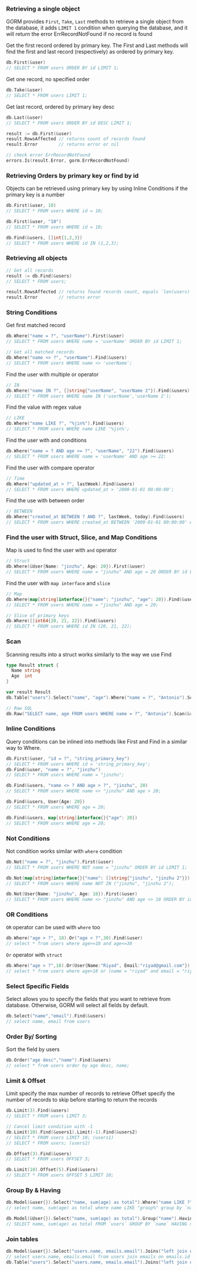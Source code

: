 ### Retrieving a single object

GORM provides `First`, `Take`, `Last` methods to retrieve a single object from the database, it adds `LIMIT 1` condition when querying the database, and it
will return the error ErrRecordNotFound if no record is found

Get the first record ordered by primary key. The First and Last methods will find the first and last record (respectively) as ordered by primary key.

```go
db.First(&user)
// SELECT * FROM users ORDER BY id LIMIT 1;
```

Get one record, no specified order

```go
db.Take(&user)
// SELECT * FROM users LIMIT 1;
```

Get last record, ordered by primary key desc

```go
db.Last(&user)
// SELECT * FROM users ORDER BY id DESC LIMIT 1;
```

```go
result := db.First(&user)
result.RowsAffected // returns count of records found
result.Error        // returns error or nil

// check error ErrRecordNotFound
errors.Is(result.Error, gorm.ErrRecordNotFound)

```

### Retrieving Orders by primary key or find by id

Objects can be retrieved using primary key by using Inline Conditions if the primary key is a number

```go
db.First(&user, 10)
// SELECT * FROM users WHERE id = 10;

db.First(&user, "10")
// SELECT * FROM users WHERE id = 10;

db.Find(&users, []int{1,2,3})
// SELECT * FROM users WHERE id IN (1,2,3);
```

### Retrieving all objects

```go
// Get all records
result := db.Find(&users)
// SELECT * FROM users;

result.RowsAffected // returns found records count, equals `len(users)`
result.Error        // returns error

```

### String Conditions

Get first matched record

```go
db.Where("name = ?", "userName").First(&user)
// SELECT * FROM users WHERE name = 'userName' ORDER BY id LIMIT 1;
```

```go
// Get all matched records
db.Where("name <> ?", "userName").Find(&users)
// SELECT * FROM users WHERE name <> 'userName';
```

Find the user with multiple or operator

```go
// IN
db.Where("name IN ?", []string{"userName", "userName 2"}).Find(&users)
// SELECT * FROM users WHERE name IN ('userName','userName 2');
```

Find the value with regex value

```go
// LIKE
db.Where("name LIKE ?", "%jin%").Find(&users)
// SELECT * FROM users WHERE name LIKE '%jin%';
```

Find the user with and conditions

```go
db.Where("name = ? AND age >= ?", "userName", "22").Find(&users)
// SELECT * FROM users WHERE name = 'userName' AND age >= 22;
```

Find the user with compare operator

```go
// Time
db.Where("updated_at > ?", lastWeek).Find(&users)
// SELECT * FROM users WHERE updated_at > '2000-01-01 00:00:00';
```

Find the use with between order

```go
// BETWEEN
db.Where("created_at BETWEEN ? AND ?", lastWeek, today).Find(&users)
// SELECT * FROM users WHERE created_at BETWEEN '2000-01-01 00:00:00' AND '2000-01-08 00:00:00';
```

### Find the user with Struct, Slice, and Map Conditions

Map is used to find the user with `and` operator

```go
// Struct
db.Where(&User{Name: "jinzhu", Age: 20}).First(&user)
// SELECT * FROM users WHERE name = "jinzhu" AND age = 20 ORDER BY id LIMIT 1;

```

Find the user with `map interface` and `slice`

```go
// Map
db.Where(map[string]interface{}{"name": "jinzhu", "age": 20}).Find(&users)
// SELECT * FROM users WHERE name = "jinzhu" AND age = 20;

// Slice of primary keys
db.Where([]int64{20, 21, 22}).Find(&users)
// SELECT * FROM users WHERE id IN (20, 21, 22);
```

### Scan

Scanning results into a struct works similarly to the way we use Find

```go
type Result struct {
  Name string
  Age  int
}

var result Result
db.Table("users").Select("name", "age").Where("name = ?", "Antonio").Scan(&result)

// Raw SQL
db.Raw("SELECT name, age FROM users WHERE name = ?", "Antonio").Scan(&result)
```

### Inline Conditions

Query conditions can be inlined into methods like First and Find in a similar way to Where.

```go
db.First(&user, "id = ?", "string_primary_key")
// SELECT * FROM users WHERE id = 'string_primary_key';
db.Find(&user, "name = ?", "jinzhu")
// SELECT * FROM users WHERE name = "jinzhu";

db.Find(&users, "name <> ? AND age > ?", "jinzhu", 20)
// SELECT * FROM users WHERE name <> "jinzhu" AND age > 20;

db.Find(&users, User{Age: 20})
// SELECT * FROM users WHERE age = 20;

db.Find(&users, map[string]interface{}{"age": 20})
// SELECT * FROM users WHERE age = 20;

```

### Not Conditions

Not condition works similar with `where` condition

```go
db.Not("name = ?", "jinzhu").First(&user)
// SELECT * FROM users WHERE NOT name = "jinzhu" ORDER BY id LIMIT 1;

db.Not(map[string]interface{}{"name": []string{"jinzhu", "jinzhu 2"}}).Find(&users)
// SELECT * FROM users WHERE name NOT IN ("jinzhu", "jinzhu 2");

db.Not(User{Name: "jinzhu", Age: 18}).First(&user)
// SELECT * FROM users WHERE name <> "jinzhu" AND age <> 18 ORDER BY id LIMIT 1;

```

### OR Conditions

`OR` operator can be used with `where` too

```go
db.Where("age > ?", 18).Or("age < ?",30).Find(&user)
// select * from users where age>=18 and age<=30
```

`Or` operator with `struct`

```go
db.Where("age > ?",18).Or(User{Name:"Riyad", Email:"riyad@gmail.com"}).Find(&users);
// select * from users where age>18 or (name = "riyad" and email = "riyad@gmail.com")
```

### Select Specific Fields

Select allows you to specify the fields that you want to retrieve from database. Otherwise, GORM will select all fields by default.

```go
db.Select("name","email").Find(&users)
// select name, email from users
```

### Order By/ Sorting

Sort the field by users

```go
db.Order("age desc","name").Find(&users)
// select * from users order by age desc, name;

```

### Limit & Offset

Limit specify the max number of records to retrieve
Offset specify the number of records to skip before starting to return the records

```go
db.Limit(3).Find(&users)
// SELECT * FROM users LIMIT 3;

// Cancel limit condition with -1
db.Limit(10).Find(&users1).Limit(-1).Find(&users2)
// SELECT * FROM users LIMIT 10; (users1)
// SELECT * FROM users; (users2)

db.Offset(3).Find(&users)
// SELECT * FROM users OFFSET 3;

db.Limit(10).Offset(5).Find(&users)
// SELECT * FROM users OFFSET 5 LIMIT 10;

```

### Group By & Having

```go
db.Model(&user{}).Select("name, sum(age) as total").Where("name LIKE ?","group%").Group("name").Find(&result)
// select name, sum(age) as total where name LIKE "group%" group by `name` limit 1

db.Model(&User{}).Select("name, sum(age) as total").Group("name").Having("name = ?", "group").Find(&result)
// SELECT name, sum(age) as total FROM `users` GROUP BY `name` HAVING name = "group"

```

### Join tables

```go
db.Model(&user{}).Select("users.name, emails.email").Joins("left join emails on emails.user_id = user.id").Scan(&result{})
// select users.name, emails.email from users join emails on emails.id = users.id
db.Table("users").Select("users.name, emails.email").Joins("left join emails on emails.user_id = users.id").Scan(&results)

```
